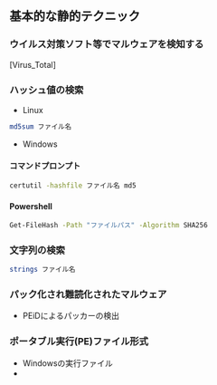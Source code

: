 ## 基本的な静的テクニック
### ウイルス対策ソフト等でマルウェアを検知する
[Virus_Total]
### ハッシュ値の検索
- Linux
```bash
md5sum ファイル名
```
- Windows
#### コマンドプロンプト
```bash
certutil -hashfile ファイル名 md5
```
#### Powershell
```bash
Get-FileHash -Path "ファイルパス" -Algorithm SHA256
```
### 文字列の検索
```bash
strings ファイル名
```

### パック化され難読化されたマルウェア
- PEiDによるパッカーの検出

### ポータブル実行(PE)ファイル形式
- Windowsの実行ファイル
- 